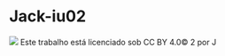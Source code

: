 # Jack-iu02

![](https://creativecommons.org/licenses/by/4.0/)
Este trabalho está licenciado sob CC BY 4.0© 2 por J 

